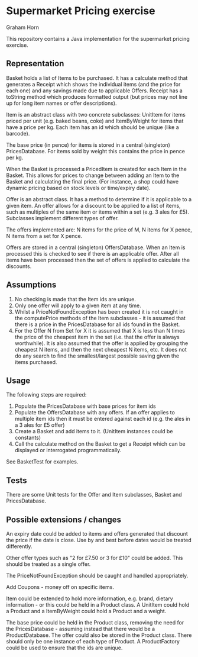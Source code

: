 # Supermarket Pricing exercise

Graham Horn

This repository contains a Java implementation for the supermarket pricing exercise.

## Representation

Basket holds a list of Items to be purchased. It has a calculate method that
generates a Receipt which shows the individual items (and the price for each one)
and any savings made due to applicable Offers. Receipt has a toString method which produces formatted output (but prices may not
line up for long item names or offer descriptions).

Item is an abstract class with two concrete subclasses: UnitItem for items
priced per unit (e.g. baked beans, coke) and ItemByWeight for items that have a
price per kg. Each item has an id which should be unique (like a barcode).

The base price (in pence) for items is stored in a central (singleton) PricesDatabase. For items sold
by weight this contains the price in pence per kg.

When the Basket is processed a PricedItem is created for each Item in the Basket.
This allows for prices to change between adding an Item to the Basket and calculating the
final price. (For instance, a shop could have dynamic pricing based on stock levels or time/expiry date).

Offer is an abstract class. It has a method to determine if it is applicable to
a given item. An offer allows for a discount to be applied to a list of items, such as
multiples of the same item or items within a set (e.g. 3 ales for £5). Subclasses implement different types of offer.

The offers implemented are: N items for the price of M, N items for X pence, N items from a set for X pence.

Offers are stored in a central (singleton) OffersDatabase. When an Item is processed
this is checked to see if there is an applicable offer. After all items have been processed
then the set of offers is applied to calculate the discounts.

## Assumptions

1. No checking is made that the Item ids are unique.
2. Only one offer will apply to a given item at any time.
3. Whilst a PriceNotFoundException has been created it is not caught in the computePrice methods
of the Item subclasses - it is assumed that there is a price in the PricesDatabase for all ids found in the Basket.
4. For the Offer N from Set for X it is assumed that X is less than N times the price of the cheapest item in the set (i.e. 
that the offer is always worthwhile). It is also assumed that the offer is applied by grouping the cheapest N items, and then
 the next cheapest N items, etc. It does not do any search to find the smallest/largest possible saving given the items purchased.

## Usage

The following steps are required:
1. Populate the PricesDatabase with base prices for item ids
2. Populate the OffersDatabase with any offers. If an offer applies to multiple item ids
then it must be entered against each id (e.g. the ales in a 3 ales for £5 offer)
3. Create a Basket and add items to it. (UnitItem instances could be constants)
4. Call the calculate method on the Basket to get a Receipt which can be displayed or interrogated programmatically.

See BasketTest for examples.

## Tests

There are some Unit tests for the Offer and Item subclasses, Basket and PricesDatabase.

## Possible extensions / changes

An expiry date could be added to items and offers generated that discount the
price if the date is close. Use by and best before dates would be treated differently.

Other offer types such as "2 for £7.50 or 3 for £10" could be added. This should
be treated as a single offer.

The PriceNotFoundException should be caught and handled appropriately.

Add Coupons - money off on specific items.

Item could be extended to hold more information, e.g. brand, dietary information -
or this could be held in a Product class. A UnitItem could hold a Product and a ItemByWeight could hold a Product and a weight.

The base price could be held in the Product class, removing the need for the PricesDatabase - assuming instead that
there would be a ProductDatabase. The offer could also be stored in the Product class.
There should only be one instance of each type of Product. A ProductFactory could be used to ensure that the ids are unique.
